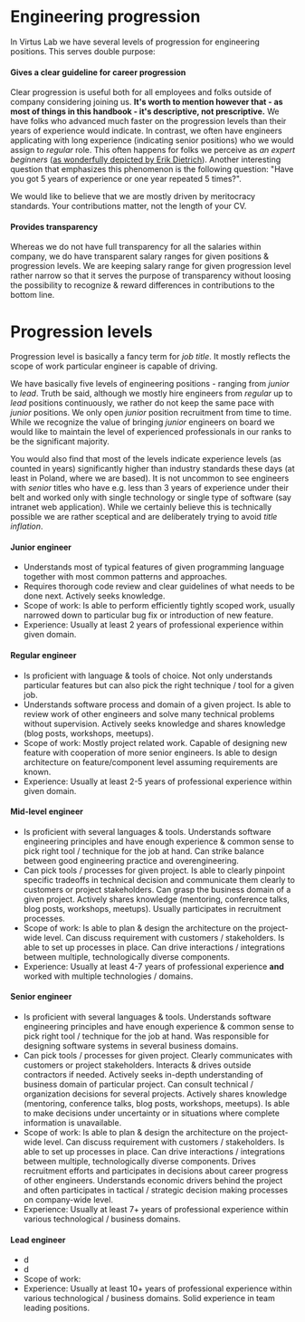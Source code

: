 # Engineering progression

In Virtus Lab we have several levels of progression for engineering positions. This serves double purpose:

#### Gives a clear guideline for career progression

Clear progression is useful both for all employees and folks outside of company considering joining us. **It's worth to mention however that - as most of things in this handbook - it's descriptive, not prescriptive.** We have folks who advanced much faster on the progression levels than their years of experience would indicate. In contrast, we often have engineers applicating with long experience (indicating senior positions) who we would assign to _regular_ role. This often happens for folks we perceive as _an expert beginners_ ([as wonderfully depicted by Erik Dietrich](https://www.daedtech.com/how-developers-stop-learning-rise-of-the-expert-beginner/)). Another interesting question that emphasizes this phenomenon is the following question: "Have you got 5 years of experience or one year repeated 5 times?".

We would like to believe that we are mostly driven by meritocracy standards. Your contributions matter, not the length of your CV.

#### Provides transparency 

Whereas we do not have full transparency for all the salaries within company, we do have transparent salary ranges for given positions & progression levels. We are keeping salary range for given progression level rather narrow so that it serves the purpose of transparency without loosing the possibility to recognize & reward differences in contributions to the bottom line. 

# Progression levels

Progression level is basically a fancy term for _job title_. It mostly reflects the scope of work particular engineer is capable of driving.

We have basically five levels of engineering positions - ranging from _junior_ to _lead_. Truth be said, although we mostly hire engineers from _regular_ up to _lead_ positions continuously, we rather do not keep the same pace with _junior_ positions. We only open _junior_ position recruitment from time to time. While we recognize the value of bringing _junior_ engineers on board we would like to maintain the level of experienced professionals in our ranks to be the significant majority. 

You would also find that most of the levels indicate experience levels (as counted in years) significantly higher than industry standards these days (at least in Poland, where we are based). It is not uncommon to see engineers with _senior_ titles who have e.g. less than 3 years of experience under their belt and worked only with single technology or single type of software (say intranet web application). While we certainly believe this is technically possible we are rather sceptical and are deliberately trying to avoid _title inflation_.  

#### Junior engineer

* Understands most of typical features of given programming language together with most common patterns and approaches.
* Requires thorough code review and clear guidelines of what needs to be done next. Actively seeks knowledge.
* Scope of work: Is able to perform efficiently tightly scoped work, usually narrowed down to particular bug fix or introduction of new feature.
* Experience: Usually at least 2 years of professional experience within given domain.

#### Regular engineer

* Is proficient with language & tools of choice. Not only understands particular features but can also pick the right technique / tool for a given job.
* Understands software process and domain of a given project. Is able to review work of other engineers and solve many technical problems without supervision. Actively seeks knowledge and shares knowledge (blog posts, workshops, meetups). 
* Scope of work: Mostly project related work. Capable of designing new feature with cooperation of more senior engineers. Is able to design architecture on feature/component level assuming requirements are known. 
* Experience: Usually at least 2-5 years of professional experience within given domain.

#### Mid-level engineer

* Is proficient with several languages & tools. Understands software engineering principles and have enough experience & common sense to pick right tool / technique for the job at hand. Can strike balance between good engineering practice and overengineering. 
* Can pick tools / processes for given project. Is able to clearly pinpoint specific tradeoffs in technical decision and communicate them clearly to customers or project stakeholders. Can grasp the business domain of a given project. Actively shares knowledge (mentoring, conference talks, blog posts, workshops, meetups). Usually participates in recruitment processes.
* Scope of work: Is able to plan & design the architecture on the project-wide level. Can discuss requirement with customers / stakeholders. Is able to set up processes in place. Can drive interactions / integrations between multiple, technologically diverse components.
* Experience: Usually at least 4-7 years of professional experience **and** worked with multiple technologies / domains. 

#### Senior engineer

* Is proficient with several languages & tools. Understands software engineering principles and have enough experience & common sense to pick right tool / technique for the job at hand. Was responsible for designing software systems in several business domains.
* Can pick tools / processes for given project. Clearly communicates with customers or project stakeholders. Interacts & drives outside contractors if needed. Actively seeks in-depth understanding of business domain of particular project. Can consult technical / organization decisions for several projects. Actively shares knowledge (mentoring, conference talks, blog posts, workshops, meetups).  Is able to make decisions under uncertainty or in situations where complete information is unavailable. 
* Scope of work: Is able to plan & design the architecture on the project-wide level. Can discuss requirement with customers / stakeholders. Is able to set up processes in place. Can drive interactions / integrations between multiple, technologically diverse components. Drives recruitment efforts and participates in decisions about career progress of other engineers. Understands economic drivers behind the project and often participates in tactical / strategic decision making processes on company-wide level.
* Experience: Usually at least 7+ years of professional experience within various technological / business domains.

#### Lead engineer

* d
* d
* Scope of work: 
* Experience: Usually at least 10+ years of professional experience within various technological / business domains. Solid experience in team leading positions. 
